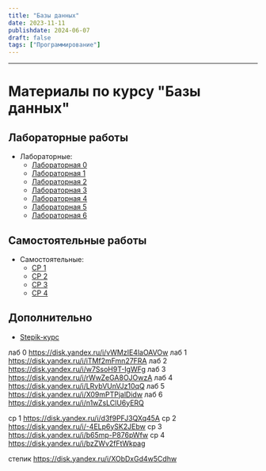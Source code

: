 ```yaml
---
title: "Базы данных"
date: 2023-11-11
publishdate: 2024-06-07
draft: false
tags: ["Программирование"]
---
```


---

# Материалы по курсу "Базы данных"

## Лабораторные работы
- Лабораторные:
  - [Лабораторная 0](https://disk.yandex.ru/i/vWMzIE4laOAVOw)
  - [Лабораторная 1](https://disk.yandex.ru/i/iTMf2mFmn27FRA)
  - [Лабораторная 2](https://disk.yandex.ru/i/w7SsoH9T-IgWFg)
  - [Лабораторная 3](https://disk.yandex.ru/i/rWwZeGA8OJOwzA)
  - [Лабораторная 4](https://disk.yandex.ru/i/LRybVUnVJz10qQ)
  - [Лабораторная 5](https://disk.yandex.ru/i/X09mPTPjalDidw)
  - [Лабораторная 6](https://disk.yandex.ru/i/n1wZsLClU6yERQ)

## Самостоятельные работы
- Самостоятельные:
  - [СР 1](https://disk.yandex.ru/i/d3f9PFJ3QXq45A)
  - [СР 2](https://disk.yandex.ru/i/-4ELp6ySK2JEbw)
  - [СР 3](https://disk.yandex.ru/i/b65mp-P876pWfw)
  - [СР 4](https://disk.yandex.ru/i/bzZWv2fFtWkpag)

## Дополнительно
- [Stepik-курс](https://disk.yandex.ru/i/XObDxGd4w5Cdhw)




лаб 0 https://disk.yandex.ru/i/vWMzIE4laOAVOw
лаб 1 https://disk.yandex.ru/i/iTMf2mFmn27FRA
лаб 2 https://disk.yandex.ru/i/w7SsoH9T-IgWFg
лаб 3 https://disk.yandex.ru/i/rWwZeGA8OJOwzA
лаб 4 https://disk.yandex.ru/i/LRybVUnVJz10qQ
лаб 5 https://disk.yandex.ru/i/X09mPTPjalDidw
лаб 6 https://disk.yandex.ru/i/n1wZsLClU6yERQ

ср 1 https://disk.yandex.ru/i/d3f9PFJ3QXq45A
ср 2 https://disk.yandex.ru/i/-4ELp6ySK2JEbw
ср 3 https://disk.yandex.ru/i/b65mp-P876pWfw
ср 4 https://disk.yandex.ru/i/bzZWv2fFtWkpag

степик https://disk.yandex.ru/i/XObDxGd4w5Cdhw
